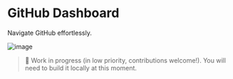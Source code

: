 # GitHub Dashboard

Navigate GitHub effortlessly.

![image](https://user-images.githubusercontent.com/11247099/132304401-d45e4b3e-65fd-41d6-ba35-425ee4047567.png)

> 🚧 Work in progress (in low priority, contributions welcome!). You will need to build it locally at this moment.
